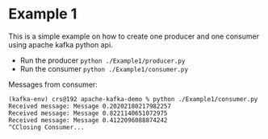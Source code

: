 # Example 1
This is a simple example on how to create one producer and one consumer using apache kafka python api.

- Run the producer `python ./Example1/producer.py`
- Run the consumer `python ./Example1/consumer.py`

Messages from consumer: 

```text
(kafka-env) crs@192 apache-kafka-demo % python ./Example1/consumer.py
Received message: Message 0.20202180217982257
Received message: Message 0.8221140651072975
Received message: Message 0.4122096088874242
^CClosing Consumer...
```